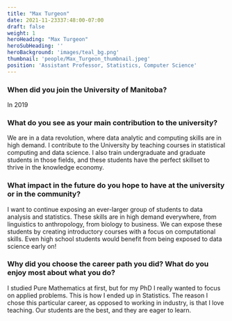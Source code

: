 ```yaml
---
title: "Max Turgeon"
date: 2021-11-23337:48:00-07:00
draft: false
weight: 1
heroHeading: "Max Turgeon"
heroSubHeading: ''
heroBackground: 'images/teal_bg.png'
thumbnail: 'people/Max_Turgeon_thumbnail.jpeg'
position: 'Assistant Professor, Statistics, Computer Science'
---
```


### When did you join the University of Manitoba?

In 2019

### What do you see as your main contribution to the university?

We are in a data revolution, where data analytic and computing skills are in high demand. I contribute to the University by teaching courses in statistical computing and data science. I also train undergraduate and graduate students in those fields, and these students have the perfect skillset to thrive in the knowledge economy.

### What impact in the future do you hope to have at the university or in the community?

I want to continue exposing an ever-larger group of students to data analysis and statistics. These skills are in high demand everywhere, from linguistics to anthropology, from biology to business. We can expose these students by creating introductory courses with a focus on computational skills. Even high school students would benefit from being exposed to data science early on!

### Why did you choose the career path you did? What do you enjoy most about what you do?

I studied Pure Mathematics at first, but for my PhD I really wanted to focus on applied problems. This is how I ended up in Statistics. The reason I chose this particular career, as opposed to working in industry, is that I love teaching. Our students are the best, and they are eager to learn.


